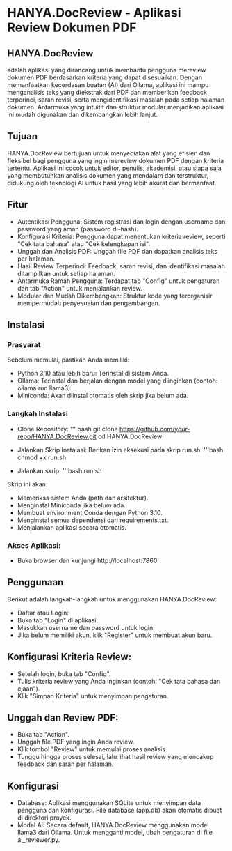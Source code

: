 # HANYA.DocReview - Aplikasi Review Dokumen PDF

## HANYA.DocReview 
adalah aplikasi yang dirancang untuk membantu pengguna mereview dokumen PDF berdasarkan kriteria yang dapat disesuaikan. Dengan memanfaatkan kecerdasan buatan (AI) dari Ollama, aplikasi ini mampu menganalisis teks yang diekstrak dari PDF dan memberikan feedback terperinci, saran revisi, serta mengidentifikasi masalah pada setiap halaman dokumen. Antarmuka yang intuitif dan struktur modular menjadikan aplikasi ini mudah digunakan dan dikembangkan lebih lanjut.

## Tujuan
HANYA.DocReview bertujuan untuk menyediakan alat yang efisien dan fleksibel bagi pengguna yang ingin mereview dokumen PDF dengan kriteria tertentu. Aplikasi ini cocok untuk editor, penulis, akademisi, atau siapa saja yang membutuhkan analisis dokumen yang mendalam dan terstruktur, didukung oleh teknologi AI untuk hasil yang lebih akurat dan bermanfaat.

## Fitur
- Autentikasi Pengguna: Sistem registrasi dan login dengan username dan password yang aman (password di-hash).
- Konfigurasi Kriteria: Pengguna dapat menentukan kriteria review, seperti "Cek tata bahasa" atau "Cek kelengkapan isi".
- Unggah dan Analisis PDF: Unggah file PDF dan dapatkan analisis teks per halaman.
- Hasil Review Terperinci: Feedback, saran revisi, dan identifikasi masalah ditampilkan untuk setiap halaman.
- Antarmuka Ramah Pengguna: Terdapat tab "Config" untuk pengaturan dan tab "Action" untuk menjalankan review.
- Modular dan Mudah Dikembangkan: Struktur kode yang terorganisir mempermudah penyesuaian dan pengembangan.

## Instalasi
### Prasyarat
Sebelum memulai, pastikan Anda memiliki:
- Python 3.10 atau lebih baru: Terinstal di sistem Anda.
- Ollama: Terinstal dan berjalan dengan model yang diinginkan (contoh: ollama run llama3).
- Miniconda: Akan diinstal otomatis oleh skrip jika belum ada.

### Langkah Instalasi
- Clone Repository:
    ''' bash
    git clone https://github.com/your-repo/HANYA.DocReview.git
    cd HANYA.DocReview

- Jalankan Skrip Instalasi:
Berikan izin eksekusi pada skrip run.sh:
    '''bash
    chmod +x run.sh

- Jalankan skrip:
    '''bash
    run.sh

Skrip ini akan:
- Memeriksa sistem Anda (path dan arsitektur).
- Menginstal Miniconda jika belum ada.
- Membuat environment Conda dengan Python 3.10.
- Menginstal semua dependensi dari requirements.txt.
- Menjalankan aplikasi secara otomatis.

### Akses Aplikasi:
- Buka browser dan kunjungi http://localhost:7860.

## Penggunaan
Berikut adalah langkah-langkah untuk menggunakan HANYA.DocReview:
- Daftar atau Login:
- Buka tab "Login" di aplikasi.
- Masukkan username dan password untuk login.
- Jika belum memiliki akun, klik "Register" untuk membuat akun baru.

## Konfigurasi Kriteria Review:
- Setelah login, buka tab "Config".
- Tulis kriteria review yang Anda inginkan (contoh: "Cek tata bahasa dan ejaan").
- Klik "Simpan Kriteria" untuk menyimpan pengaturan.

## Unggah dan Review PDF:
- Buka tab "Action".
- Unggah file PDF yang ingin Anda review.
- Klik tombol "Review" untuk memulai proses analisis.
- Tunggu hingga proses selesai, lalu lihat hasil review yang mencakup feedback dan saran per halaman.

## Konfigurasi
- Database: Aplikasi menggunakan SQLite untuk menyimpan data pengguna dan konfigurasi. File database (app.db) akan otomatis dibuat di direktori proyek.
- Model AI: Secara default, HANYA.DocReview menggunakan model llama3 dari Ollama. Untuk mengganti model, ubah pengaturan di file ai_reviewer.py.